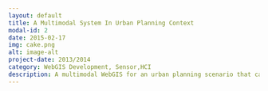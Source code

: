 ```yaml
---
layout: default
title: A Multimodal System In Urban Planning Context
modal-id: 2
date: 2015-02-17
img: cake.png
alt: image-alt
project-date: 2013/2014
category: WebGIS Development, Sensor,HCI
description: A multimodal WebGIS for an urban planning scenario that can be controlled by voice commands and predefined gestures. During the implementation different speech and recognition frameworks were tested. The final version was realized with Google speech recognition kit and Microsoft Kinect <br><a href="https://github.com/ChristopherStephan/IWGI-Speech"><i class='fa fa-github-square'></i> Project on Github </a></br>
---
```

